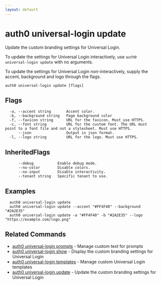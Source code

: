 ```yaml
---
layout: default
---
```

# auth0 universal-login update

Update the custom branding settings for Universal Login.

To update the settings for Universal Login interactively, use `auth0 universal-login update` with no arguments.

To update the settings for Universal Login non-interactively, supply the accent, background and logo through the flags.

```
auth0 universal-login update [flags]
```


## Flags

```
  -a, --accent string       Accent color.
  -b, --background string   Page background color
  -f, --favicon string      URL for the favicon. Must use HTTPS.
  -c, --font string         URL for the custom font. The URL must point to a font file and not a stylesheet. Must use HTTPS.
      --json                Output in json format.
  -l, --logo string         URL for the logo. Must use HTTPS.
```


## InheritedFlags

```
      --debug           Enable debug mode.
      --no-color        Disable colors.
      --no-input        Disable interactivity.
      --tenant string   Specific tenant to use.
```

## Examples

```
  auth0 universal-login update
  auth0 universal-login update --accent "#FF4F40" --background "#2A2E35" 
  auth0 universal-login update -a "#FF4F40" -b "#2A2E35" --logo "https://example.com/logo.png"
```


## Related Commands

- [auth0 universal-login prompts](auth0_universal-login_prompts.md) - Manage custom text for prompts
- [auth0 universal-login show](auth0_universal-login_show.md) - Display the custom branding settings for Universal Login
- [auth0 universal-login templates](auth0_universal-login_templates.md) - Manage custom Universal Login templates
- [auth0 universal-login update](auth0_universal-login_update.md) - Update the custom branding settings for Universal Login


